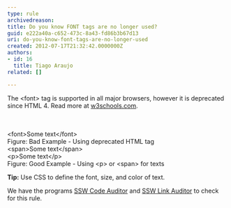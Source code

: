 ```yaml
---
type: rule
archivedreason: 
title: Do you know FONT tags are no longer used?
guid: e222a40a-c652-473c-8a43-fd86b3b67d13
uri: do-you-know-font-tags-are-no-longer-used
created: 2012-07-17T21:32:42.0000000Z
authors:
- id: 16
  title: Tiago Araujo
related: []

---
```



<p></p>
<p>The &lt;font&gt; tag is supported in all major browsers, however it is deprecated since HTML 4. Read more at <a target="_blank" href="http&#58;//www.w3schools.com/tags/tag_font.asp">w3schools.com</a>.</p>
<br><excerpt class='endintro'></excerpt><br>
<div class="greyBox">&lt;font&gt;Some text&lt;/font&gt;</div> 
<span class="ms-rteCustom-FigureBad">Figure&#58; Bad Example - Using deprecated HTML tag</span> 
<div class="greyBox">&lt;span&gt;Some text&lt;/span&gt;<br>&lt;p&gt;Some text&lt;/p&gt;</div> 
<span class="ms-rteCustom-FigureGood">Figure&#58; Good Example - Using &lt;p&gt; or &lt;span&gt; for texts</span> 
<p>
   <strong>Tip&#58;</strong> Use CSS to define the font, size, and color of text.</p><div class="product-box"><p>We have the programs <a href="http&#58;//www.ssw.com.au/ssw/CodeAuditor/Default.aspx">SSW Code Auditor</a> and <a href="http&#58;//www.ssw.com.au/ssw/linkauditor/">SSW Link Auditor</a> to check for this rule.</p></div>



